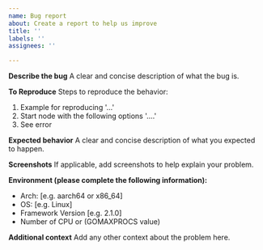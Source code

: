 ```yaml
---
name: Bug report
about: Create a report to help us improve
title: ''
labels: ''
assignees: ''

---
```


**Describe the bug**
A clear and concise description of what the bug is.

**To Reproduce**
Steps to reproduce the behavior:
1. Example for reproducing  '...'
2. Start node with the following options  '....'
3. See error

**Expected behavior**
A clear and concise description of what you expected to happen.

**Screenshots**
If applicable, add screenshots to help explain your problem.

**Environment (please complete the following information):**
 - Arch: [e.g. aarch64 or x86_64]
 - OS: [e.g. Linux]
 - Framework Version [e.g. 2.1.0]
 - Number of CPU or (GOMAXPROCS value)

**Additional context**
Add any other context about the problem here.
